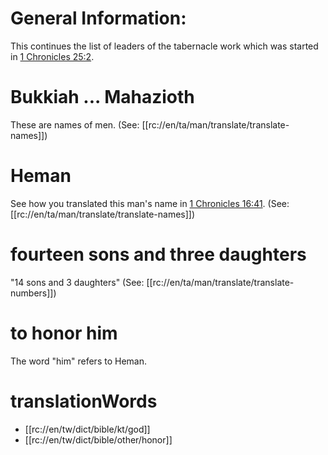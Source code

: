 # General Information:

This continues the list of leaders of the tabernacle work which was started in [1 Chronicles 25:2](./01.md).

# Bukkiah ... Mahazioth

These are names of men. (See: [[rc://en/ta/man/translate/translate-names]])

# Heman

See how you translated this man's name in [1 Chronicles 16:41](../16/40.md). (See: [[rc://en/ta/man/translate/translate-names]])

# fourteen sons and three daughters

"14 sons and 3 daughters" (See: [[rc://en/ta/man/translate/translate-numbers]])

# to honor him

The word "him" refers to Heman.

# translationWords

* [[rc://en/tw/dict/bible/kt/god]]
* [[rc://en/tw/dict/bible/other/honor]]